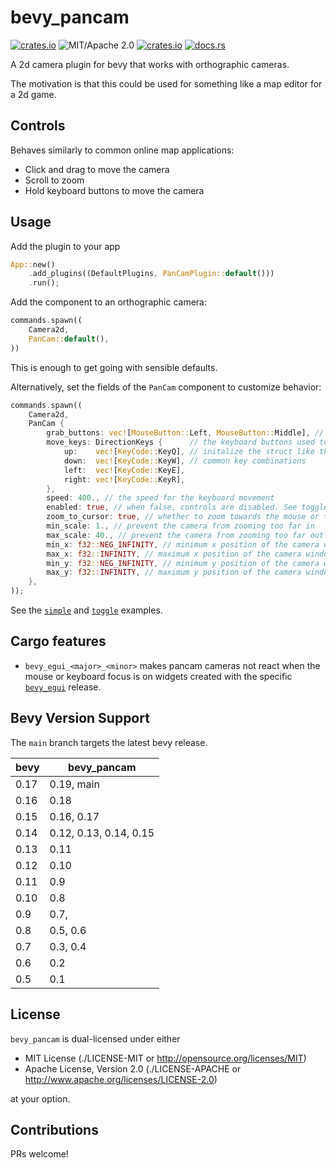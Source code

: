 # bevy_pancam

[![crates.io](https://img.shields.io/crates/v/bevy_pancam.svg)](https://crates.io/crates/bevy_pancam)
![MIT/Apache 2.0](https://img.shields.io/badge/license-MIT%2FApache-blue.svg)
[![crates.io](https://img.shields.io/crates/d/bevy_pancam.svg)](https://crates.io/crates/bevy_pancam)
[![docs.rs](https://img.shields.io/docsrs/bevy_pancam)](https://docs.rs/bevy_pancam)

A 2d camera plugin for bevy that works with orthographic cameras.

The motivation is that this could be used for something like a map editor for a 2d game.

## Controls

Behaves similarly to common online map applications:

- Click and drag to move the camera
- Scroll to zoom
- Hold keyboard buttons to move the camera

## Usage

Add the plugin to your app

```rust ignore
App::new()
    .add_plugins((DefaultPlugins, PanCamPlugin::default()))
    .run();
```

Add the component to an orthographic camera:

```rust ignore
commands.spawn((
    Camera2d,
    PanCam::default(),
))
```

This is enough to get going with sensible defaults.

Alternatively, set the fields of the `PanCam` component to customize behavior:

```rust ignore
commands.spawn((
    Camera2d,
    PanCam {
        grab_buttons: vec![MouseButton::Left, MouseButton::Middle], // which buttons should drag the camera
        move_keys: DirectionKeys {      // the keyboard buttons used to move the camera
            up:    vec![KeyCode::KeyQ], // initalize the struct like this or use the provided methods for
            down:  vec![KeyCode::KeyW], // common key combinations
            left:  vec![KeyCode::KeyE],
            right: vec![KeyCode::KeyR],
        },
        speed: 400., // the speed for the keyboard movement
        enabled: true, // when false, controls are disabled. See toggle example.
        zoom_to_cursor: true, // whether to zoom towards the mouse or the center of the screen
        min_scale: 1., // prevent the camera from zooming too far in
        max_scale: 40., // prevent the camera from zooming too far out
        min_x: f32::NEG_INFINITY, // minimum x position of the camera window
        max_x: f32::INFINITY, // maximum x position of the camera window
        min_y: f32::NEG_INFINITY, // minimum y position of the camera window
        max_y: f32::INFINITY, // maximum y position of the camera window
    },
));
```

See the [`simple`](./examples/simple.rs) and [`toggle`](./examples/toggle.rs) examples.

## Cargo features

- `bevy_egui_<major>_<minor>` makes pancam cameras not react when the mouse or keyboard focus is on widgets created with the specific [`bevy_egui`](https://github.com/mvlabat/bevy_egui) release.

## Bevy Version Support

The `main` branch targets the latest bevy release.

|bevy|bevy_pancam|
|----|-----------|
|0.17|0.19, main |
|0.16|0.18       |
|0.15|0.16, 0.17 |
|0.14|0.12, 0.13, 0.14, 0.15|
|0.13|0.11       |
|0.12|0.10       |
|0.11|0.9        |
|0.10|0.8        |
|0.9 |0.7,       |
|0.8 |0.5, 0.6   |
|0.7 |0.3, 0.4   |
|0.6 |0.2        |
|0.5 |0.1        |

## License

`bevy_pancam` is dual-licensed under either

- MIT License (./LICENSE-MIT or http://opensource.org/licenses/MIT)
- Apache License, Version 2.0 (./LICENSE-APACHE or http://www.apache.org/licenses/LICENSE-2.0)

at your option.

## Contributions

PRs welcome!
